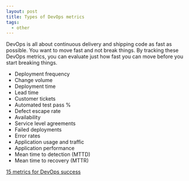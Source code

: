 ```yaml
---  
layout: post
title: Types of DevOps metrics
tags:
  - other
---
```


DevOps is all about continuous delivery and shipping code as fast as possible. You want to move fast and not break things. By tracking these DevOps metrics, you can evaluate just how fast you can move before you start breaking things.

* Deployment frequency
* Change volume
* Deployment time
* Lead time
* Customer tickets
* Automated test pass %
* Defect escape rate
* Availability
* Service level agreements
* Failed deployments
* Error rates
* Application usage and traffic
* Application performance
* Mean time to detection (MTTD)
* Mean time to recovery (MTTR)

[15 metrics for DevOps success](https://stackify.com/15-metrics-for-devops-success/)